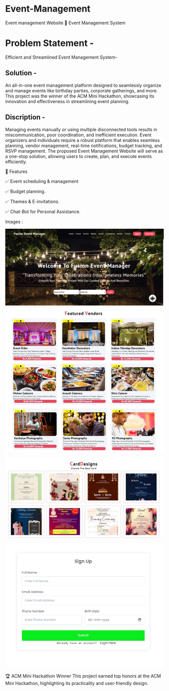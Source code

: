 # Event-Management
Event management Website
🎉 Event Management System
# Problem Statement -
Efficient and Streamlined Event Management System-
## Solution -
An all-in-one event management platform designed to seamlessly organize and manage events like birthday parties, corporate gatherings, and more. This project was the winner of the ACM Mini Hackathon, showcasing its innovation and effectiveness in streamlining event planning.

## Discription -
Managing events manually or using multiple disconnected tools results in miscommunication, poor coordination, and inefficient execution. Event organizers and individuals require a robust platform that enables seamless planning, vendor management, real-time notifications, budget tracking, and RSVP management. The proposed Event Management Website will serve as a one-stop solution, allowing users to create, plan, and execute events efficiently.


🚀 Features


✅ Event scheduling & management


✅ Budget planning.


✅ Themes &  E-invitations.


✅ Chat-Bot for Personal Assistance.

Images :

![](Event%20management/Website%20Images/01.jpg)


![](Event%20management/Website%20Images/02.jpg)


![](Event%20management/Website%20Images/04.jpg)


![](Event%20management/Website%20Images/05.jpg)




🏆 ACM Mini Hackathon Winner
This project earned top honors at the ACM Mini Hackathon, highlighting its practicality and user-friendly design.








